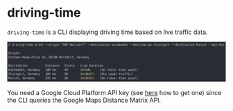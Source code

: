 # driving-time

`driving-time` is a CLI displaying driving time based on live traffic data.

![alt text](docs/driving-time.png)

You need a Google Cloud Platform API key (see [here](https://developers.google.com/maps/documentation/distance-matrix/get-api-key) how to get one)
since the CLI queries the Google Maps Distance Matrix API.
